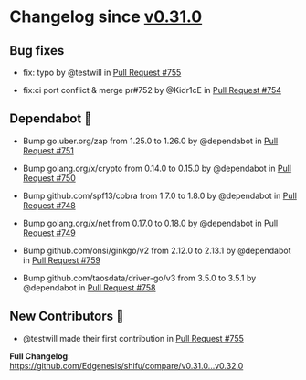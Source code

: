 # Changelog since [v0.31.0](https://github.com/Edgenesis/shifu/releases/tag/v0.31.0)

## Bug fixes

* fix: typo by @testwill in [Pull Request #755](https://github.com/Edgenesis/shifu/pull/755)

* fix:ci port conflict & merge pr#752 by @Kidr1cE in [Pull Request #754](https://github.com/Edgenesis/shifu/pull/754)

## Dependabot 🤖

* Bump go.uber.org/zap from 1.25.0 to 1.26.0 by @dependabot in [Pull Request #751](https://github.com/Edgenesis/shifu/pull/751)

* Bump golang.org/x/crypto from 0.14.0 to 0.15.0 by @dependabot in [Pull Request #750](https://github.com/Edgenesis/shifu/pull/750)

* Bump github.com/spf13/cobra from 1.7.0 to 1.8.0 by @dependabot in [Pull Request #748](https://github.com/Edgenesis/shifu/pull/748)

* Bump golang.org/x/net from 0.17.0 to 0.18.0 by @dependabot in [Pull Request #749](https://github.com/Edgenesis/shifu/pull/749)

* Bump github.com/onsi/ginkgo/v2 from 2.12.0 to 2.13.1 by @dependabot in [Pull Request #759](https://github.com/Edgenesis/shifu/pull/759)

* Bump github.com/taosdata/driver-go/v3 from 3.5.0 to 3.5.1 by @dependabot in [Pull Request #758](https://github.com/Edgenesis/shifu/pull/758)

## New Contributors 🌟

* @testwill made their first contribution in [Pull Request #755](https://github.com/Edgenesis/shifu/pull/755)

**Full Changelog**: https://github.com/Edgenesis/shifu/compare/v0.31.0...v0.32.0